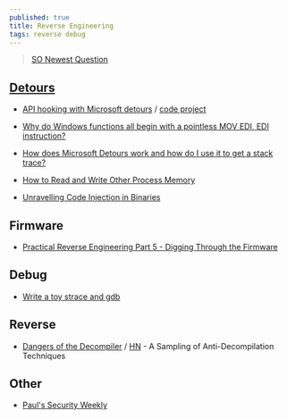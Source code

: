 ```yaml
---
published: true
title: Reverse Engineering
tags: reverse debug
---
```

> [SO Newest Question](https://reverseengineering.stackexchange.com/questions)

## [Detours](https://www.microsoft.com/en-us/research/project/detours/) 
- [API hooking with Microsoft detours](https://resources.infosecinstitute.com/topic/api-hooking-detours/) / [code project](https://www.codeproject.com/Articles/30140/API-Hooking-with-MS-Detours)
- [Why do Windows functions all begin with a pointless MOV EDI, EDI instruction?](https://devblogs.microsoft.com/oldnewthing/?p=9583)
- [How does Microsoft Detours work and how do I use it to get a stack trace?](https://stackoverflow.com/questions/4507581/how-does-microsoft-detours-work-and-how-do-i-use-it-to-get-a-stack-trace)

- [How to Read and Write Other Process Memory](https://nullprogram.com/blog/2016/09/03/)
- [Unravelling Code Injection in Binaries](https://suchakra.wordpress.com/2016/07/03/unravelling-code-injection-in-binaries/)

## Firmware
- [Practical Reverse Engineering Part 5 - Digging Through the Firmware](http://jcjc-dev.com/2016/12/14/reversing-huawei-5-reversing-firmware/)

## Debug
- [Write a toy strace and gdb ](https://news.ycombinator.com/item?id=13148541)

## Reverse
- [Dangers of the Decompiler](https://blog.ret2.io/2017/11/16/dangers-of-the-decompiler/) / [HN](https://news.ycombinator.com/item?id=15714989) - A Sampling of Anti-Decompilation Techniques 

## Other
- [Paul's Security Weekly](https://securityweekly.com/category-shows/paul-security-weekly/)